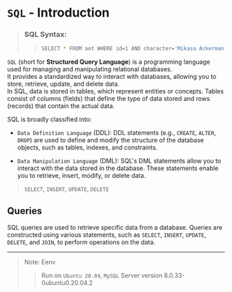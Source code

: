 # `SQL` - Introduction
> ### SQL Syntax:
>> ```bash
>> SELECT * FROM aot WHERE id=1 AND character='Mikasa Ackerman';
>> ```

`SQL` (short for **Structured Query Language**) is a programming language used for managing and manipulating relational databases.  
It provides a standardized way to interact with databases, allowing you to store, retrieve, update, and delete data.  
In SQL, data is stored in tables, which represent entities or concepts. Tables consist of columns (fields) that define the type of data stored and rows (records) that contain the actual data.

SQL is broadly classified into:
- `Data Definition Language` (DDL): DDL statements (e.g., `CREATE`, `ALTER`, `DROP`) are used to define and modify the structure of the database objects, such as tables, indexes, and constraints.

- `Data Manipulation Language` (DML): SQL's DML statements allow you to interact with the data stored in the database. These statements enable you to retrieve, insert, modify, or delete data.  
> `SELECT`, `INSERT`, `UPDATE`, `DELETE`

## Queries
SQL queries are used to retrieve specific data from a database. Queries are constructed using various statements, such as `SELECT`, `INSERT`, `UPDATE`, `DELETE`, and `JOIN`, to perform operations on the data.

---
> Note: 
> Eenv
>> Run on `Ubuntu 20.04`, `MySQL` Server version 8.0.33-0ubuntu0.20.04.2
